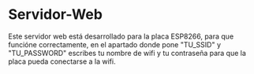 # Servidor-Web

Este servidor web está desarrollado para la placa ESP8266, para que funcióne correctamente, en el apartado donde pone "TU_SSID" y "TU_PASSWORD" escribes tu nombre de wifi y tu contraseña para que la placa pueda conectarse a la wifi.

